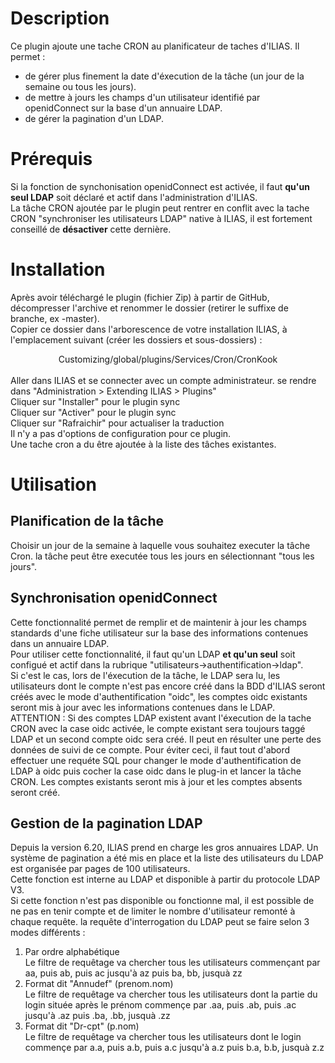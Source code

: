 <h1>Description</h1>

Ce plugin ajoute une tache CRON au planificateur de taches d'ILIAS.
Il permet :<ul>
	<li> de gérer plus finement la date d'éxecution de la tâche (un jour de la semaine ou tous les jours).</li>
	<li> de mettre à jours les champs d'un utilisateur identifié par openidConnect sur la base d'un annuaire LDAP.</li>
	<li> de gérer la pagination d'un LDAP.</li></ul>
	
<h1>Prérequis</h1>

Si la fonction de synchonisation openidConnect est activée, il faut <b>qu'un seul LDAP</b> soit déclaré et actif dans l'administration d'ILIAS.<br>
La tâche CRON ajoutée par le plugin peut rentrer en conflit avec la tache CRON "synchroniser les utilisateurs LDAP" native à ILIAS, il est fortement conseillé de <b>désactiver</b> cette dernière.

<h1>Installation</h1>

Après avoir téléchargé le plugin (fichier Zip) à partir de GitHub, décompresser l'archive et renommer le dossier (retirer le suffixe de branche, ex -master).<br>
Copier ce dossier dans l'arborescence de votre installation ILIAS, à l'emplacement suivant (créer les dossiers et sous-dossiers) :<br><div align="center">Customizing/global/plugins/Services/Cron/CronKook</div><br>
Aller dans ILIAS et se connecter avec un compte administrateur. se rendre dans "Administration > Extending ILIAS > Plugins"<br>
Cliquer sur "Installer" pour le plugin sync<br>
Cliquer sur "Activer" pour le plugin sync<br>
Cliquer sur "Rafraichir" pour actualiser la traduction<br>
Il n'y a pas d'options de configuration pour ce plugin.<br>
Une tache cron a du être ajoutée à la liste des tâches existantes.

<h1>Utilisation</h1>
<h2>Planification de la tâche</h2>
Choisir un jour de la semaine à laquelle vous souhaitez executer la tâche Cron. la tâche peut être executée tous les jours en sélectionnant "tous les jours".
<h2>Synchronisation openidConnect</h2>
Cette fonctionnalité permet de remplir et de maintenir à jour les champs standards d'une fiche utilisateur sur la base des informations contenues dans un annuaire LDAP.<br>
Pour utiliser cette fonctionnalité, il faut qu'un LDAP <b>et qu'un seul</b> soit configué et actif dans la rubrique "utilisateurs->authentification->ldap".<br>
Si c'est le cas, lors de l'éxecution de la tâche, le LDAP sera lu, les utilisateurs dont le compte n'est pas encore créé dans la BDD d'ILIAS seront créés avec le mode d'authentification "oidc", les comptes oidc existants seront mis à jour avec les informations contenues dans le LDAP.
ATTENTION : Si des comptes LDAP existent avant l'éxecution de la tache CRON avec la case oidc activée, le compte existant sera toujours taggé LDAP et un second compte oidc sera créé. Il peut en résulter une perte des données de suivi de ce compte. Pour éviter ceci, il faut tout d'abord effectuer une requéte SQL pour changer le mode d'authentification de LDAP à oidc puis cocher la case oidc dans le plug-in et lancer la tâche CRON. Les comptes existants seront mis à jour et les comptes absents seront créé.
<h2>Gestion de la pagination LDAP</h2>
Depuis la version 6.20, ILIAS prend en charge les gros annuaires LDAP. Un système de pagination a été mis en place et la liste des utilisateurs du LDAP est organisée par pages de 100 utilisateurs.<br>
Cette fonction est interne au LDAP et disponible à partir du protocole LDAP V3.<br>
Si cette fonction n'est pas disponible ou fonctionne mal, il est possible de ne pas en tenir compte et de limiter le nombre d'utilisateur remonté à chaque requête. la requête d'interrogation du LDAP peut se faire selon 3 modes différents :<ol>
	<li>Par ordre alphabétique<br>
		Le filtre de requêtage va chercher tous les utilisateurs commençant par aa, puis ab, puis ac jusqu'à az puis ba, bb, jusquà zz</li>
	<li>Format dit "Annudef" (prenom.nom)<br>
 		Le filtre de requêtage va chercher tous les utilisateurs dont la partie du login située après le prénom commençe par .aa, puis .ab, puis .ac jusqu'à .az puis .ba, .bb, jusquà .zz</li>
	<li>Format dit "Dr-cpt" (p.nom)<br>
 		Le filtre de requêtage va chercher tous les utilisateurs dont le login commençe par a.a, puis a.b, puis a.c jusqu'à a.z puis b.a, b.b, jusquà z.z</li>
</ol>
